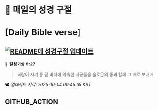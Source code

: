 # 🙏 매일의 성경 구절
# [Daily Bible verse]
## [![README에 성경구절 업데이트](https://github.com/DONGSUKA/first_test/actions/workflows/update-readme-bible.yml/badge.svg)](https://github.com/DONGSUKA/first_test/actions/workflows/update-readme-bible.yml)
<!-- START_BIBLE_VERSE -->
📖 **열왕기상 9:27**
> 히람이 자기 종 곧 바다에 익숙한 사공들을 솔로몬의 종과 함께 그 배로 보내매

🕊️ _업데이트 시각: 2025-10-04 00:45:35 KST_
  <!-- END_BIBLE_VERSE -->
## GITHUB_ACTION
